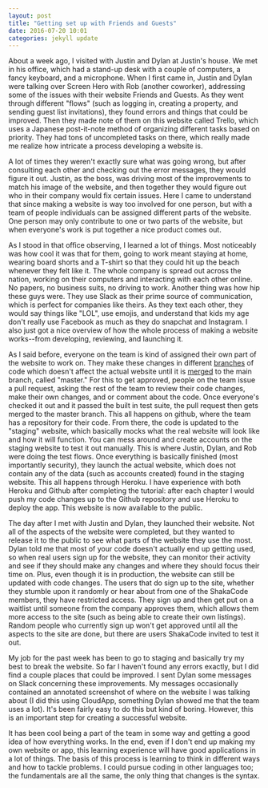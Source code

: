 ```yaml
---
layout: post
title: "Getting set up with Friends and Guests"
date: 2016-07-20 10:01
categories: jekyll update
---
```

About a week ago, I visited with Justin and Dylan at Justin's house. We met in his office, which had a stand-up desk with a couple of computers, a fancy keyboard, and a microphone. When I first came in, Justin and Dylan were talking over Screen Hero with Rob (another coworker), addressing some of the issues with their website Friends and Guests. As they went through different "flows" (such as logging in, creating a property, and sending guest list invitations), they found errors and things that could be improved. Then they made note of them on this website called Trello, which uses a Japanese post-it-note method of organizing different tasks based on priority. They had tons of uncompleted tasks on there, which really made me realize how intricate a process developing a website is.

A lot of times they weren't exactly sure what was going wrong, but after consulting each other and checking out the error messages, they would figure it out. Justin, as the boss, was driving most of the improvements to match his image of the website, and then together they would figure out who in their company would fix certain issues. Here I came to understand that since making a website is way too involved for one person, but with a team of people individuals can be assigned different parts of the website. One person may only contribute to one or two parts of the website, but when everyone's work is put together a nice product comes out.

As I stood in that office observing, I learned a lot of things. Most noticeably was how cool it was that for them, going to work meant staying at home, wearing board shorts and a T-shirt so that they could hit up the beach whenever they felt like it. The whole company is spread out across the nation, working on their computers and interacting with each other online. No papers, no business suits, no driving to work. Another thing was how hip these guys were. They use Slack as their prime source of communication, which is perfect for companies like theirs. As they text each other, they would say things like "LOL", use emojis, and understand that kids my age don't really use Facebook as much as they do snapchat and Instagram. I also just got a nice overview of how the whole process of making a website works--from developing, reviewing, and launching it.

As I said before, everyone on the team is kind of assigned their own part of the website to work on. They make these changes in different [branches](https://en.wikipedia.org/wiki/Branching_(version_control)) of code which doesn't affect the actual website until it is [merged](https://en.wikipedia.org/wiki/Merge_(version_control)) to the main branch, called "master." For this to get approved, people on the team issue a pull request, asking the rest of the team to review their code changes, make their own changes, and or comment about the code. Once everyone's checked it out and it passed the built in test suite, the pull request then gets merged to the master branch. This all happens on github, where the team has a repository for their code. From there, the code is updated to the "staging" website, which basically mocks what the real website will look like and how it will function. You can mess around and create accounts on the staging website to test it out manually. This is where Justin, Dylan, and Rob were doing the test flows. Once everything is basically finished (most importantly security), they launch the actual website, which does not contain any of the data (such as accounts created) found in the staging website. This all happens through Heroku. I have experience with both Heroku and Github after completing the tutorial: after each chapter I would push my code changes up to the Github repository and use Heroku to deploy the app. This website is now available to the public.

The day after I met with Justin and Dylan, they launched their website. Not all of the aspects of the website were completed, but they wanted to release it to the public to see what parts of the website they use the most. Dylan told me that most of your code doesn't actually end up getting used, so when real users sign up for the website, they can monitor their activity and see if they should make any changes and where they should focus their time on. Plus, even though it is in production, the website can still be updated with code changes. The users that do sign up to the site, whether they stumble upon it randomly or hear about from one of the ShakaCode members, they have restricted access. They sign up and then get put on a waitlist until someone from the company approves them, which allows them more access to the site (such as being able to create their own listings). Random people who currently sign up won't get approved until all the aspects to the site are done, but there are users ShakaCode invited to test it out.

My job for the past week has been to go to staging and basically try my best to break the website. So far I haven't found any errors exactly, but I did find a couple places that could be improved. I sent Dylan some messages on Slack concerning these improvements. My messages occasionally contained an annotated screenshot of where on the website I was talking about (I did this using CloudApp, something Dylan showed me that the team uses a lot). It's been fairly easy to do this but kind of boring. However, this is an important step for creating a successful website.

It has been cool being a part of the team in some way and getting a good idea of how everything works. In the end, even if I don't end up making my own website or app, this learning experience will have good applications in a lot of things. The basis of this process is learning to think in different ways and how to tackle problems. I could pursue coding in other languages too; the fundamentals are all the same, the only thing that changes is the syntax.
